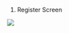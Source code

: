 1. Register Screen
<img src="https://www.dropbox.com/s/f353gn91zojl0ge/Screenshot_20180803-083911.png?raw=1" />